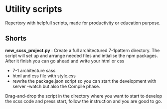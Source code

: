 # Utility scripts

Repertory with helpfull scripts, made for productivity or education purpose.

## Shorts

**new_scss_project.py** : Create a full architectured 7-1pattern directory. The script will set up and arrange needed files and intialise the npm packages. After it finish you can go ahead and write your html or css 

- 7-1 architecture sass
- html and css file with style.css
- rewrite the package.json script so you can start the development with server -watch but also the Compile phase.

Drag-and-drop the script in the directory where you want to start to develop the scss code and press start, follow the instruction and you are good to go.
